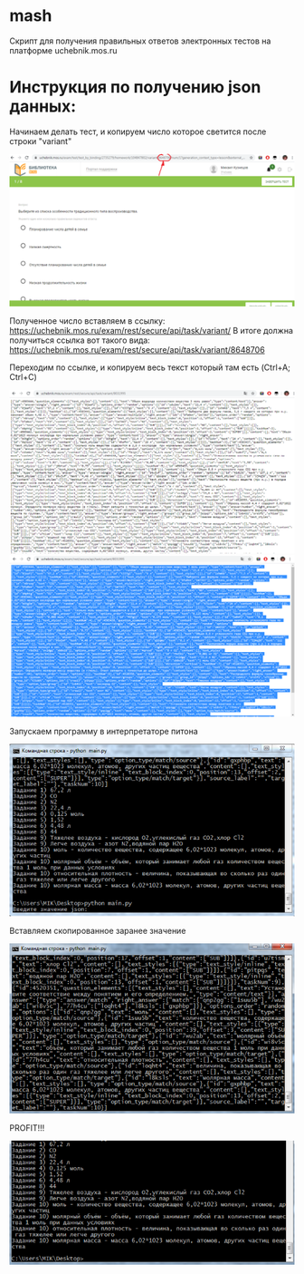 # mash

Скрипт для получения правильных ответов электронных тестов на платформе uchebnik.mos.ru

# Инструкция по получению json данных:

Начинаем делать тест, и копируем число которое светится после строки "variant"

![1](img/1.PNG)

Полученное число вставляем в ссылку: https://uchebnik.mos.ru/exam/rest/secure/api/task/variant/
В итоге должна получиться ссылка вот такого вида: https://uchebnik.mos.ru/exam/rest/secure/api/task/variant/8648706

Переходим по ссылке, и копируем весь текст который там есть (Ctrl+A; Ctrl+C)

![2](img/2.PNG)
![3](img/3.PNG)

Запускаем программу в интерпретаторе питона

![4](img/4.PNG)

Вставляем скопированное заранее значение

![5](img/5.PNG)

PROFIT!!!

![6](img/6.PNG)



